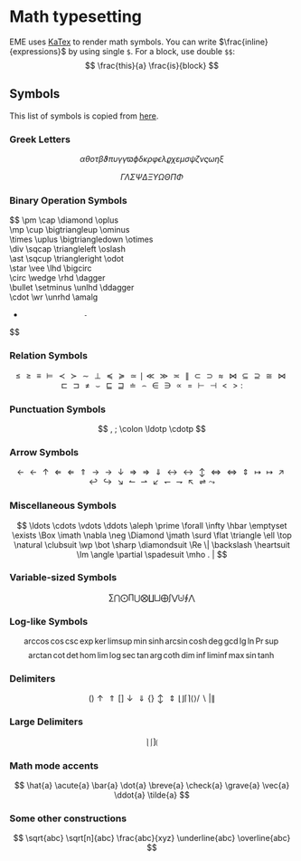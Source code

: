 # Math typesetting

EME uses [KaTex](https://khan.github.io/KaTeX/) to render math symbols.
You can write $\frac{inline}{expressions}$ by using single `$`.
For a block, use double `$$`:
$$
\frac{this}{a} \frac{is}{block}
$$

## Symbols

This list of symbols is copied from [here](http://web.ift.uib.no/Teori/KURS/WRK/TeX/symALL.html).

### Greek Letters

$$
\alpha               \theta               o                  \tau          
\beta                \vartheta           \pi                 \upsilon      
\gamma               \gamma              \varpi              \phi          
\delta               \kappa              \rho                \varphi       
\epsilon             \lambda             \varrho             \chi          
\varepsilon          \mu                 \sigma              \psi          
\zeta                \nu                 \varsigma           \omega        
\eta                 \xi
$$

$$
\Gamma               \Lambda             \Sigma              \Psi          
\Delta               \Xi                 \Upsilon            \Omega        
\Theta               \Pi                 \Phi
$$

### Binary Operation Symbols

$$
\pm                  \cap                \diamond                    \oplus      
\mp                  \cup                \bigtriangleup              \ominus     
\times               \uplus              \bigtriangledown            \otimes     
\div                 \sqcap              \triangleleft               \oslash     
\ast                 \sqcup              \triangleright              \odot       
\star                \vee                \lhd                        \bigcirc    
\circ                \wedge              \rhd                        \dagger     
\bullet              \setminus           \unlhd                      \ddagger    
\cdot                \wr                 \unrhd                      \amalg      
+                    -
$$

### Relation Symbols

$$
\leq                 \geq                \equiv              \models       
\prec                \succ               \sim                \perp         
\preceq              \succeq             \simeq              \mid          
\ll                  \gg                 \asymp              \parallel     
\subset              \supset             \approx             \bowtie       
\subseteq            \supseteq           \cong               \Join     
\sqsubset            \sqsupset           \neq                \smile        
\sqsubseteq          \sqsupseteq         \doteq              \frown        
\in                  \ni                 \propto             =             
\vdash               \dashv              <                   >             
:
$$

### Punctuation Symbols

$$
,            ;           \colon              \ldotp              \cdotp
$$

### Arrow Symbols

$$
\leftarrow                   \longleftarrow              \uparrow      
\Leftarrow                   \Longleftarrow              \Uparrow      
\rightarrow                  \longrightarrow             \downarrow    
\Rightarrow                  \Longrightarrow             \Downarrow    
\leftrightarrow              \longleftrightarrow         \updownarrow  
\Leftrightarrow              \Longleftrightarrow         \Updownarrow  
\mapsto                      \longmapsto                 \nearrow      
\hookleftarrow               \hookrightarrow             \searrow      
\leftharpoonup               \rightharpoonup             \swarrow      
\leftharpoondown             \rightharpoondown           \nwarrow      
\rightleftharpoons           \leadsto
$$

### Miscellaneous Symbols

$$
\ldots               \cdots              \vdots              \ddots        
\aleph               \prime              \forall             \infty        
\hbar                \emptyset           \exists             \Box      
\imath               \nabla              \neg                \Diamond  
\jmath               \surd               \flat               \triangle     
\ell                 \top                \natural            \clubsuit     
\wp                  \bot                \sharp              \diamondsuit  
\Re                  \|                  \backslash          \heartsuit    
\Im                  \angle              \partial            \spadesuit    
\mho                 .                   |
$$

### Variable-sized Symbols

$$
\sum                 \bigcap             \bigodot      
\prod                \bigcup             \bigotimes    
\coprod              \bigsqcup           \bigoplus     
\int                 \bigvee             \biguplus     
\oint                \bigwedge
$$

### Log-like Symbols

$$
\arccos     \cos       \csc      \exp      \ker         \limsup      \min      \sinh  
\arcsin     \cosh      \deg      \gcd      \lg          \ln	      \Pr       \sup
$$
$$
\arctan     \cot       \det      \hom      \lim         \log	      \sec      \tan   
\arg        \coth      \dim      \inf      \liminf      \max	      \sin      \tanh
$$

### Delimiters

$$
(                    )                   \uparrow            \Uparrow      
[                    ]                   \downarrow          \Downarrow    
\{                   \}                  \updownarrow        \Updownarrow  
\lfloor              \rfloor             \lceil              \rceil        
\langle              \rangle             /                   \backslash    
|                    \|
$$

### Large Delimiters

$$
\rmoustache        \lmoustache         \rgroup            \lgroup 
$$

### Math mode accents

$$
\hat{a}            \acute{a}         \bar{a}           \dot{a}           \breve{a} 
\check{a}          \grave{a}         \vec{a}           \ddot{a}          \tilde{a}
$$

### Some other constructions

$$
\sqrt{abc}         \sqrt[n]{abc}     \frac{abc}{xyz}   \underline{abc}   \overline{abc}  
$$
